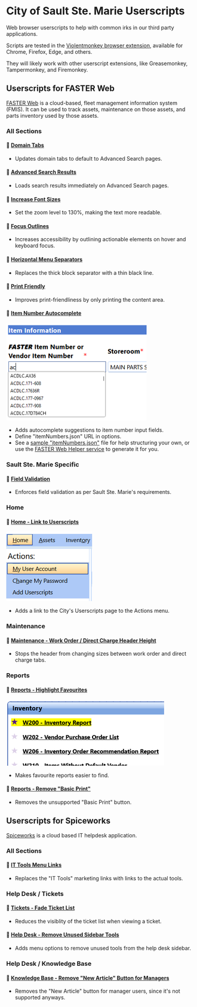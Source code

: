 # City of Sault Ste. Marie Userscripts

Web browser userscripts to help with common irks in our third party applications.

Scripts are tested in the [Violentmonkey browser extension](https://violentmonkey.github.io/),
available for Chrome, Firefox, Edge, and others.

They will likely work with other userscript extensions, like Greasemonkey, Tampermonkey, and Firemonkey.

## Userscripts for FASTER Web

[FASTER Web](https://fasterasset.com/products/fleet-management-software/) is a cloud-based, fleet management information system (FMIS).
It can be used to track assets, maintenance on those assets, and parts inventory used by those assets.

### All Sections

#### 📜 [Domain Tabs](https://github.com/cityssm/userscripts/raw/main/fasterWeb/domainLinks.user.js)

- Updates domain tabs to default to Advanced Search pages.

#### 📜 [Advanced Search Results](https://github.com/cityssm/userscripts/raw/main/fasterWeb/advancedSearchResults.user.js)

- Loads search results immediately on Advanced Search pages.

#### 📜 [Increase Font Sizes](https://github.com/cityssm/userscripts/raw/main/fasterWeb/biggerText.user.js)

- Set the zoom level to 130%, making the text more readable.

#### 📜 [Focus Outlines](https://github.com/cityssm/userscripts/raw/main/fasterWeb/focusOutlines.user.js)

- Increases accessibility by outlining actionable elements on hover and keyboard focus.

#### 📜 [Horizontal Menu Separators](https://github.com/cityssm/userscripts/raw/main/fasterWeb/horizontalMenuSeparator.user.js)

- Replaces the thick block separator with a thin black line.

#### 📜 [Print Friendly](https://github.com/cityssm/userscripts/raw/main/fasterWeb/printFriendly.user.js)

- Improves print-friendliness by only printing the content area.

#### 📜 [Item Number Autocomplete](https://github.com/cityssm/userscripts/raw/main/fasterWeb/itemNumberAutocomplete.user.js)

![Item Number Autocomplete](./fasterWeb/docs/itemNumberAutocomplete.png)

- Adds autocomplete suggestions to item number input fields.
- Define "itemNumbers.json" URL in options.
- See a [sample "itemNumbers.json"](./fasterWeb/data/itemNumbers.json) file for help structuring your own,
  or use the [FASTER Web Helper service](https://github.com/cityssm/faster-web-helper) to generate it for you.

### Sault Ste. Marie Specific

#### 📜 [Field Validation](https://github.com/cityssm/userscripts/raw/main/fasterWeb/ssmFieldValidation.user.js)

- Enforces field validation as per Sault Ste. Marie's requirements.

### Home

#### 📜 [Home - Link to Userscripts](https://github.com/cityssm/userscripts/raw/main/fasterWeb/homeLinkToUserscripts.user.js)

![Home Link to Userscripts](./fasterWeb/docs/homeLinkToUserscripts.png)

- Adds a link to the City's Userscripts page to the Actions menu.

### Maintenance

#### 📜 [Maintenance - Work Order / Direct Charge Header Height](https://github.com/cityssm/userscripts/raw/main/fasterWeb/workOrderHeaderHeight.user.js)

- Stops the header from changing sizes between work order and direct charge tabs.

### Reports

#### 📜 [Reports - Highlight Favourites](https://github.com/cityssm/userscripts/raw/main/fasterWeb/reportFavourites.user.js)

![Highlight Favourites](./fasterWeb/docs/reportFavourites.png)

- Makes favourite reports easier to find.

#### 📜 [Reports - Remove "Basic Print"](https://github.com/cityssm/userscripts/raw/main/fasterWeb/reportHideBasicPrint.user.js)<br />

- Removes the unsupported "Basic Print" button.

## Userscripts for Spiceworks

[Spiceworks](https://www.spiceworks.com/free-cloud-help-desk-software/) is a cloud based IT helpdesk application.

### All Sections

#### 📜 [IT Tools Menu Links](https://github.com/cityssm/userscripts/raw/main/spiceworks/itTools.user.js)

- Replaces the "IT Tools" marketing links with links to the actual tools.

### Help Desk / Tickets

#### 📜 [Tickets - Fade Ticket List](https://github.com/cityssm/userscripts/raw/main/spiceworks/ticketsFade.user.js)

- Reduces the visiblity of the ticket list when viewing a ticket.

#### 📜 [Help Desk - Remove Unused Sidebar Tools](https://github.com/cityssm/userscripts/raw/main/spiceworks/helpdeskSidebar.user.js)

- Adds menu options to remove unused tools from the help desk sidebar.

### Help Desk / Knowledge Base

#### 📜 [Knowledge Base - Remove "New Article" Button for Managers](https://github.com/cityssm/userscripts/raw/main/spiceworks/knowledgeBaseAdd.user.js)

- Removes the "New Article" button for manager users, since it's not supported anyways.
